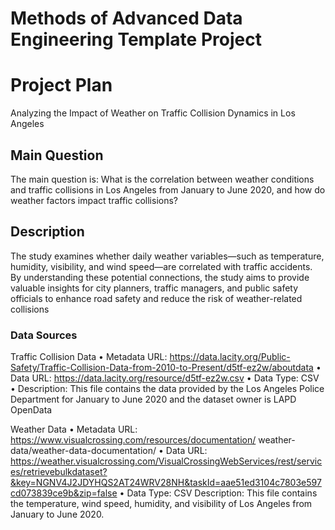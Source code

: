 # Methods of Advanced Data Engineering Template Project

# Project Plan
 Analyzing the Impact of Weather on Traffic Collision Dynamics in Los Angeles

## Main Question
The main question is: What is the correlation between weather conditions and traffic collisions in Los Angeles from January to June 2020, and how do weather factors impact traffic collisions?

## Description
The study examines whether daily weather variables—such as temperature, humidity, visibility, and wind speed—are correlated with traffic accidents. By understanding these potential connections, the study aims to provide valuable insights for city planners, traffic managers, and public safety officials to enhance road safety and reduce the risk of weather-related collisions

### Data Sources
Traffic Collision Data
• Metadata URL: https://data.lacity.org/Public-Safety/Traffic-Collision-Data-from-2010-to-Present/d5tf-ez2w/aboutdata
• Data URL: https://data.lacity.org/resource/d5tf-ez2w.csv
• Data Type: CSV
• Description: This file contains the data provided by the Los Angeles Police Department for January to June 2020 and the dataset owner is LAPD OpenData

Weather Data 
• Metadata URL: https://www.visualcrossing.com/resources/documentation/
weather-data/weather-data-documentation/
• Data URL: https://weather.visualcrossing.com/VisualCrossingWebServices/rest/services/retrievebulkdataset?&key=NGNV4J2JDYHQS2AT24WRV28NH&taskId=aae51ed3104c7803e597cd073839ce9b&zip=false
• Data Type: CSV
Description: This file contains the temperature, wind speed, humidity, and visibility of Los Angeles from January to June 2020.

